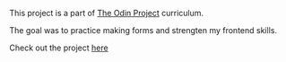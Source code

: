 This project is a part of [The Odin Project](https://www.theodinproject.com) curriculum.

The goal was to practice making forms and strengten my frontend skills.

Check out the project [here](https://idinyte.github.io/)
